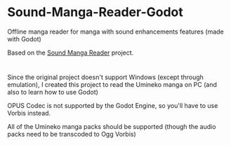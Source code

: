 # Sound-Manga-Reader-Godot
Offline manga reader for manga with sound enhancements features (made with Godot)

Based on the [Sound Manga Reader](https://gitlab.com/papjul/sound-manga-reader/) project.
#

Since the original project doesn't support Windows (except through emulation), I created this project to read the Umineko manga on PC (and also to learn how to use Godot)

OPUS Codec is not supported by the Godot Engine, so you'll have to use Vorbis instead.

All of the Umineko manga packs should be supported (though the audio packs need to be transcoded to Ogg Vorbis)
